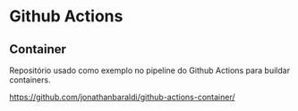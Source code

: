 # Github Actions

## Container

Repositório usado como exemplo no pipeline do Github Actions para buildar containers.


https://github.com/jonathanbaraldi/github-actions-container/
